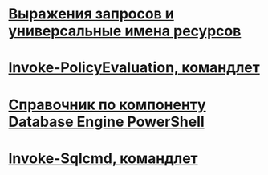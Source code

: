 # [Выражения запросов и универсальные имена ресурсов](query-expressions-and-uniform-resource-names.md)
# [Invoke-PolicyEvaluation, командлет](invoke-policyevaluation-cmdlet.md)
# [Справочник по компоненту Database Engine PowerShell](database-engine-powershell-reference.md)
# [Invoke-Sqlcmd, командлет](invoke-sqlcmd-cmdlet.md)
